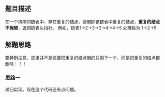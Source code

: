 ## 题目描述

在一个排序的链表中，存在重复的结点，请删除该链表中重复的结点，**重复的结点不保留**，返回链表头指针。 例如，链表1->2->3->3->4->4->5 处理后为 1->2->5 

## 解题思路

要特别注意，这里并不是说要把重复的结点删的只剩下一个，而是把重复的结点都删除！！！

### 思路一

递归实现。现在这个代码还有点问题。

```cpp

```

